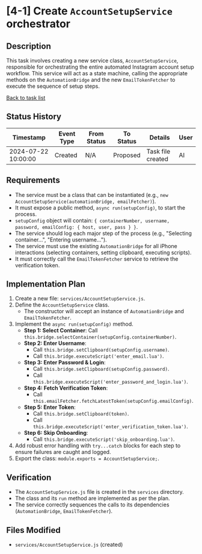 # [4-1] Create `AccountSetupService` orchestrator

## Description
This task involves creating a new service class, `AccountSetupService`, responsible for orchestrating the entire automated Instagram account setup workflow. This service will act as a state machine, calling the appropriate methods on the `AutomationBridge` and the new `EmailTokenFetcher` to execute the sequence of setup steps.

[Back to task list](./tasks.md)

## Status History
| Timestamp           | Event Type | From Status | To Status | Details           | User |
| ------------------- | ---------- | ----------- | --------- | ----------------- | ---- |
| 2024-07-22 10:00:00 | Created    | N/A         | Proposed  | Task file created | AI   |

## Requirements
- The service must be a class that can be instantiated (e.g., `new AccountSetupService(automationBridge, emailFetcher)`).
- It must expose a public method, `async run(setupConfig)`, to start the process.
- `setupConfig` object will contain: `{ containerNumber, username, password, emailConfig: { host, user, pass } }`.
- The service should log each major step of the process (e.g., "Selecting container...", "Entering username...").
- The service must use the existing `AutomationBridge` for all iPhone interactions (selecting containers, setting clipboard, executing scripts).
- It must correctly call the `EmailTokenFetcher` service to retrieve the verification token.

## Implementation Plan
1.  Create a new file: `services/AccountSetupService.js`.
2.  Define the `AccountSetupService` class.
    - The constructor will accept an instance of `AutomationBridge` and `EmailTokenFetcher`.
3.  Implement the `async run(setupConfig)` method.
    - **Step 1: Select Container**: Call `this.bridge.selectContainer(setupConfig.containerNumber)`.
    - **Step 2: Enter Username**:
        - Call `this.bridge.setClipboard(setupConfig.username)`.
        - Call `this.bridge.executeScript('enter_email.lua')`.
    - **Step 3: Enter Password & Login**:
        - Call `this.bridge.setClipboard(setupConfig.password)`.
        - Call `this.bridge.executeScript('enter_password_and_login.lua')`.
    - **Step 4: Fetch Verification Token**:
        - Call `this.emailFetcher.fetchLatestToken(setupConfig.emailConfig)`.
    - **Step 5: Enter Token**:
        - Call `this.bridge.setClipboard(token)`.
        - Call `this.bridge.executeScript('enter_verification_token.lua')`.
    - **Step 6: Skip Onboarding**:
        - Call `this.bridge.executeScript('skip_onboarding.lua')`.
4.  Add robust error handling with `try...catch` blocks for each step to ensure failures are caught and logged.
5.  Export the class: `module.exports = AccountSetupService;`.

## Verification
- The `AccountSetupService.js` file is created in the `services` directory.
- The class and its `run` method are implemented as per the plan.
- The service correctly sequences the calls to its dependencies (`AutomationBridge`, `EmailTokenFetcher`).

## Files Modified
- `services/AccountSetupService.js` (created) 